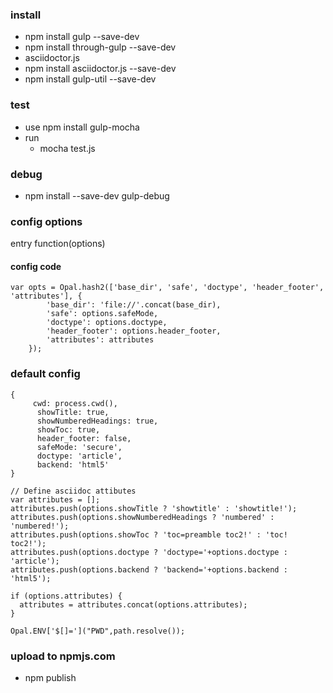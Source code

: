 ### install

-	npm install gulp --save-dev
-	npm install through-gulp --save-dev
-	asciidoctor.js
-	npm install asciidoctor.js --save-dev
-	npm install gulp-util --save-dev

### test

-	use npm install gulp-mocha
-	run
	-	mocha test.js

### debug

-	npm install --save-dev gulp-debug

### config options

entry function(options)

#### config code

```
var opts = Opal.hash2(['base_dir', 'safe', 'doctype', 'header_footer', 'attributes'], {
        'base_dir': 'file://'.concat(base_dir),
        'safe': options.safeMode,
        'doctype': options.doctype,
        'header_footer': options.header_footer,
        'attributes': attributes
    });
```

### default config

```
{
     cwd: process.cwd(),
      showTitle: true,
      showNumberedHeadings: true,
      showToc: true,
      header_footer: false,
      safeMode: 'secure',
      doctype: 'article',
      backend: 'html5'
}
```

```
// Define asciidoc attibutes
var attributes = [];
attributes.push(options.showTitle ? 'showtitle' : 'showtitle!');
attributes.push(options.showNumberedHeadings ? 'numbered' : 'numbered!');
attributes.push(options.showToc ? 'toc=preamble toc2!' : 'toc! toc2!');
attributes.push(options.doctype ? 'doctype='+options.doctype : 'article');
attributes.push(options.backend ? 'backend='+options.backend : 'html5');

if (options.attributes) {
  attributes = attributes.concat(options.attributes);
}

Opal.ENV['$[]=']("PWD",path.resolve());
```

### upload to npmjs.com

-	npm publish
